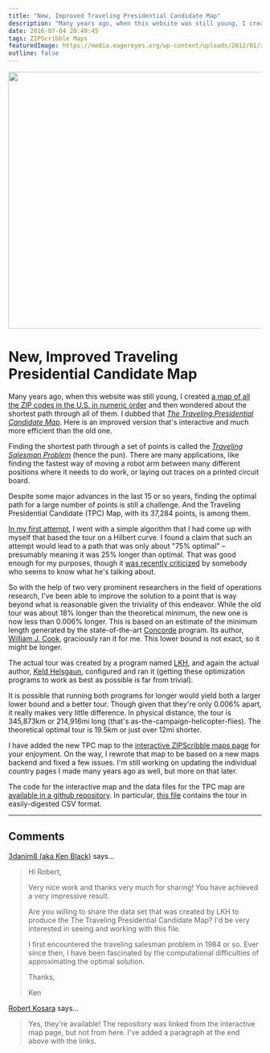 ```yaml
---
title: "New, Improved Traveling Presidential Candidate Map"
description: "Many years ago, when this website was still young, I created a map of all the ZIP codes in the U.S. in numeric order and then wondered about the shortest path through all of them. I dubbed that The Traveling Presidential Candidate Map. Here is an improved version that's interactive and much more efficient than the old one."
date: 2016-07-04 20:49:45
tags: ZIPScribble Maps
featuredImage: https://media.eagereyes.org/wp-content/uploads/2012/01/ziptpcmap-teaser.png
outline: false
---
```


<p align="center"><img src="https://media.eagereyes.org/wp-content/uploads/2012/01/ziptpcmap-teaser.png" width="825" height="510" /></p>

# New, Improved Traveling Presidential Candidate Map

Many years ago, when this website was still young, I created <a href="/zipscribble-maps/united-states">a map of all the ZIP codes in the U.S. in numeric order</a> and then wondered about the shortest path through all of them. I dubbed that <a href="/zipscribble-maps/travelling-presidential-candidate-map"><em>The Traveling Presidential Candidate Map</em></a>. Here is an improved version that's interactive and much more efficient than the old one.

Finding the shortest path through a set of points is called the <em><a href="https://en.wikipedia.org/wiki/Travelling_salesman_problem">Traveling Salesman Problem</a></em> (hence the pun). There are many applications, like finding the fastest way of moving a robot arm between many different positions where it needs to do work, or laying out traces on a printed circuit board.

Despite some major advances in the last 15 or so years, finding the optimal path for a large number of points is still a challenge. And the Traveling Presidential Candidate (TPC) Map, with its 37,284 points, is among them.

<a href="/zipscribble-maps/travelling-presidential-candidate-map">In my first attempt</a>, I went with a simple algorithm that I had come up with myself that based the tour on a Hilbert curve. I found a claim that such an attempt would lead to a path that was only about "75% optimal" – presumably meaning it was 25% longer than optimal. That was good enough for my purposes, though it <a href="http://mat.tepper.cmu.edu/blog/?p=8376">was recently criticized</a> by somebody who seems to know what he's talking about.

So with the help of two very prominent researchers in the field of operations research, I've been able to improve the solution to a point that is way beyond what is reasonable given the triviality of this endeavor. While the old tour was about 18% longer than the theoretical minimum, the new one is now less than 0.006% longer. This is based on an estimate of the minimum length generated by the state-of-the-art <a href="http://www.math.uwaterloo.ca/tsp/concorde/index.html">Concorde</a> program. Its author, <a href="http://www.math.uwaterloo.ca/~bico/">William J. Cook</a>, graciously ran it for me. This lower bound is not exact, so it might be longer.

The actual tour was created by a program named <a href="http://webhotel4.ruc.dk/~keld/research/LKH/">LKH</a>, and again the actual author, <a href="http://webhotel4.ruc.dk/~keld/">Keld Helsgaun</a>, configured and ran it (getting these optimization programs to work as best as possible is far from trivial).

It is possible that running both programs for longer would yield both a larger lower bound and a better tour. Though given that they're only 0.006% apart, it really makes very little difference. In physical distance, the tour is 345,873km or 214,916mi long (that's as-the-campaign-helicopter-flies). The theoretical optimal tour is 19.5km or just over 12mi shorter.

I have added the new TPC map to the <a href="/zipscribble-maps/interactive-zipscribble-map">interactive ZIPScribble maps page</a> for your enjoyment. On the way, I rewrote that map to be based on a new maps backend and fixed a few issues. I'm still working on updating the individual country pages I made many years ago as well, but more on that later.

The code for the interactive map and the data files for the TPC map are <a href="https://github.com/eagereyes/zipscribble">available in a github repository</a>. In particular, <a href="https://github.com/eagereyes/zipscribble/blob/master/ZIPTPCMap/USTPCmap.csv">this file</a> contains the tour in easily-digested CSV format.


<PostedBy />


<aside class="comments">

---
## Comments

<a href="http://3danim8.wordpress.com/" rel="nofollow noopener" target="_blank">3danim8 (aka Ken Black)</a> says…
>	Hi Robert,
>	
>	Very nice work and thanks very much for sharing! You have achieved a very impressive result.
>	
>	Are you willing to share the data set that was created by LKH to produce the The Traveling Presidential Candidate Map? I'd be very interested in seeing and working with this file. 
>	
>	I first encountered the traveling salesman problem in 1984 or so. Ever since then, I have been fascinated by the computational difficulties of approximating the optimal solution.
>	
>	Thanks,
>	
>	
>	Ken

<a href="/about" rel="nofollow noopener" target="_blank">Robert Kosara</a> says…
>	Yes, they're available! The repository was linked from the interactive map page, but not from here. I've added a paragraph at the end above with the links.

</aside>

